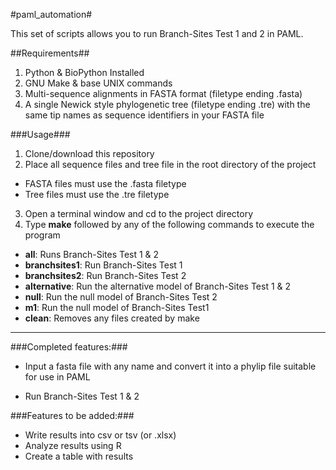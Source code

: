 #paml_automation#


This set of scripts allows you to run Branch-Sites Test 1 and 2 in PAML.

##Requirements##

1. Python & BioPython Installed
2. GNU Make & base UNIX commands
3. Multi-sequence alignments in FASTA format (filetype ending .fasta)
4. A single Newick style phylogenetic tree (filetype ending .tre) with the same tip names as sequence identifiers in your FASTA file

###Usage###

1. Clone/download this repository
2. Place all sequence files and tree file in the root directory of the project
  * FASTA files must use the .fasta filetype
  * Tree files must use the .tre filetype
3. Open a terminal window and cd to the project directory
4. Type **make** followed by any of the following commands to execute the program
  * **all**: Runs Branch-Sites Test 1 & 2
  * **branchsites1**: Run Branch-Sites Test 1
  * **branchsites2**: Run Branch-Sites Test 2
  * **alternative**: Run the alternative model of Branch-Sites Test 1 & 2
  * **null**: Run the null model of Branch-Sites Test 2
  * **m1**: Run the null model of Branch-Sites Test1
  * **clean**: Removes any files created by make

---

###Completed features:###

* Input a fasta file with any name and convert it into a phylip file suitable for use in PAML

* Run Branch-Sites Test 1 & 2

###Features to be added:###

* Write results into csv or tsv (or .xlsx)
* Analyze results using R
* Create a table with results

